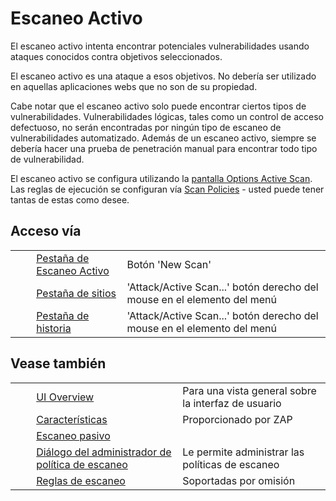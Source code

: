 # Escaneo Activo #

El escaneo activo intenta encontrar potenciales vulnerabilidades usando ataques conocidos contra objetivos seleccionados.

El escaneo activo es una ataque a esos objetivos.
No debería ser utilizado en aquellas aplicaciones webs que no son de su propiedad.

Cabe notar que el escaneo activo solo puede encontrar ciertos tipos de vulnerabilidades.
Vulnerabilidades lógicas, tales como un control de acceso defectuoso, no serán encontradas por ningún tipo de escaneo de vulnerabilidades automatizado.
Además de un escaneo activo, siempre se debería hacer una prueba de penetración manual para encontrar todo tipo de vulnerabilidad.

El escaneo activo se configura utilizando la [pantalla Options Active Scan][].
Las reglas de ejecución se configuran vía [Scan Policies][] \- usted puede tener tantas de estas como desee.

## Acceso vía ##

<table> 
 <tbody>
  <tr>
   <td>&nbsp;&nbsp;&nbsp;&nbsp;</td>
   <td><a href="HelpUiTabsAscan" rel="nofollow">Pesta&ntilde;a de Escaneo Activo</a></td>
   <td>Bot&oacute;n 'New Scan'</td>
  </tr> 
  <tr>
   <td>&nbsp;&nbsp;&nbsp;&nbsp;</td>
   <td><a href="HelpUiTabsSites" rel="nofollow">Pesta&ntilde;a de sitios</a></td>
   <td>'Attack/Active Scan...' bot&oacute;n derecho del mouse en el elemento del men&uacute;</td>
  </tr> 
  <tr>
   <td>&nbsp;&nbsp;&nbsp;&nbsp;</td>
   <td><a href="HelpUiTabsHistory" rel="nofollow">Pesta&ntilde;a de historia</a></td>
   <td>'Attack/Active Scan...' bot&oacute;n derecho del mouse en el elemento del men&uacute;</td>
  </tr> 
 </tbody>
</table>

## Vease también ##

<table> 
 <tbody>
  <tr>
   <td>&nbsp;&nbsp;&nbsp;&nbsp;</td>
   <td> <a href="HelpUiOverview" rel="nofollow">UI Overview</a></td>
   <td>Para una vista general sobre la interfaz de usuario</td>
  </tr> 
  <tr>
   <td>&nbsp;&nbsp;&nbsp;&nbsp;</td>
   <td> <a href="HelpStartConceptsConcepts" rel="nofollow">Caracter&iacute;sticas</a></td>
   <td>Proporcionado por ZAP</td>
  </tr> 
  <tr>
   <td>&nbsp;&nbsp;&nbsp;&nbsp;</td>
   <td> <a href="HelpStartConceptsPscan" rel="nofollow">Escaneo pasivo</a></td>
   <td></td>
  </tr> 
  <tr>
   <td>&nbsp;&nbsp;&nbsp;&nbsp;</td>
   <td> <a href="HelpUiDialogsScanpolicymgr" rel="nofollow">Di&aacute;logo del administrador de pol&iacute;tica de escaneo</a></td>
   <td>Le permite administrar las pol&iacute;ticas de escaneo</td>
  </tr> 
  <tr>
   <td>&nbsp;&nbsp;&nbsp;&nbsp;</td>
   <td> <a href="HelpStartChecks" rel="nofollow">Reglas de escaneo</a></td>
   <td>Soportadas por omisi&oacute;n</td>
  </tr> 
 </tbody>
</table>


[pantalla Options Active Scan]: HelpUiDialogsOptionsAscan
[Scan Policies]: HelpStartConceptsScanpolicy